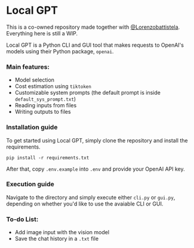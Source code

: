 # Local GPT
This is a co-owned repository made together with [@Lorenzobattistela](https://github.com/Lorenzobattistela). Everything here is still a WIP.

Local GPT is a Python CLI and GUI tool that makes requests to OpenAI's models using their Python package, `openai`.

### Main features:
- Model selection
- Cost estimation using `tiktoken`
- Customizable system prompts (the default prompt is inside `default_sys_prompt.txt`)
- Reading inputs from files
- Writing outputs to files

### Installation guide
To get started using Local GPT, simply clone the repository and install the requirements.
```
pip install -r requirements.txt
```
After that, copy `.env.example` into `.env` and provide your OpenAI API key.

### Execution guide
Navigate to the directory and simply execute either `cli.py` or `gui.py`, depending on whether you'd like to use the avaiable CLI or GUI.

### To-do List:
- Add image input with the vision model
- Save the chat history in a `.txt` file
